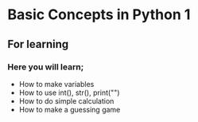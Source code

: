 # Basic Concepts in Python 1
## For learning
### Here you will learn;
* How to make variables
* How to use int(), str(), print("")
* How to do simple calculation
* How to make a guessing game
